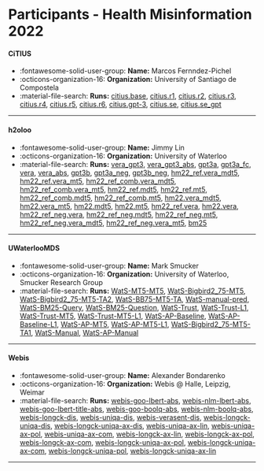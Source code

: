 # Participants - Health Misinformation 2022 

#### CiTIUS
 - :fontawesome-solid-user-group: **Name:** Marcos Fernndez-Pichel
 - :octicons-organization-16: **Organization:** University of Santiago de Compostela
 - :material-file-search: **Runs:** [citius.base](./runs.md#citius.base), [citius.r1](./runs.md#citius.r1), [citius.r2](./runs.md#citius.r2), [citius.r3](./runs.md#citius.r3), [citius.r4](./runs.md#citius.r4), [citius.r5](./runs.md#citius.r5), [citius.r6](./runs.md#citius.r6), [citius.gpt-3](./runs.md#citius.gpt-3), [citius.se](./runs.md#citius.se), [citius.se_gpt](./runs.md#citius.se_gpt)

---
#### h2oloo
 - :fontawesome-solid-user-group: **Name:** Jimmy Lin
 - :octicons-organization-16: **Organization:** University of Waterloo
 - :material-file-search: **Runs:** [vera_gpt3](./runs.md#vera_gpt3), [vera_gpt3_abs](./runs.md#vera_gpt3_abs), [gpt3a](./runs.md#gpt3a), [gpt3a_fc](./runs.md#gpt3a_fc), [vera](./runs.md#vera), [vera_abs](./runs.md#vera_abs), [gpt3b](./runs.md#gpt3b), [gpt3a_neg](./runs.md#gpt3a_neg), [gpt3b_neg](./runs.md#gpt3b_neg), [hm22_ref.vera_mdt5](./runs.md#hm22_ref.vera_mdt5), [hm22_ref.vera_mt5](./runs.md#hm22_ref.vera_mt5), [hm22_ref_comb.vera_mdt5](./runs.md#hm22_ref_comb.vera_mdt5), [hm22_ref_comb.vera_mt5](./runs.md#hm22_ref_comb.vera_mt5), [hm22_ref.mdt5](./runs.md#hm22_ref.mdt5), [hm22_ref.mt5](./runs.md#hm22_ref.mt5), [hm22_ref_comb.mdt5](./runs.md#hm22_ref_comb.mdt5), [hm22_ref_comb.mt5](./runs.md#hm22_ref_comb.mt5), [hm22.vera_mdt5](./runs.md#hm22.vera_mdt5), [hm22.vera_mt5](./runs.md#hm22.vera_mt5), [hm22.mdt5](./runs.md#hm22.mdt5), [hm22.mt5](./runs.md#hm22.mt5), [hm22_ref.vera](./runs.md#hm22_ref.vera), [hm22.vera](./runs.md#hm22.vera), [hm22_ref_neg.vera](./runs.md#hm22_ref_neg.vera), [hm22_ref_neg.mdt5](./runs.md#hm22_ref_neg.mdt5), [hm22_ref_neg.mt5](./runs.md#hm22_ref_neg.mt5), [hm22_ref_neg.vera_mdt5](./runs.md#hm22_ref_neg.vera_mdt5), [hm22_ref_neg.vera_mt5](./runs.md#hm22_ref_neg.vera_mt5), [bm25](./runs.md#bm25)

---
#### UWaterlooMDS
 - :fontawesome-solid-user-group: **Name:** Mark Smucker
 - :octicons-organization-16: **Organization:** University of Waterloo, Smucker Research Group
 - :material-file-search: **Runs:** [WatS-MT5-MT5](./runs.md#wats-mt5-mt5), [WatS-Bigbird2_75-MT5](./runs.md#wats-bigbird2_75-mt5), [WatS-Bigbird2_75-MT5-TA2](./runs.md#wats-bigbird2_75-mt5-ta2), [WatS-BB75-MT5-TA](./runs.md#wats-bb75-mt5-ta), [WatS-manual-pred](./runs.md#wats-manual-pred), [WatS-BM25-Query](./runs.md#wats-bm25-query), [WatS-BM25-Question](./runs.md#wats-bm25-question), [WatS-Trust](./runs.md#wats-trust), [WatS-Trust-L1](./runs.md#wats-trust-l1), [WatS-Trust-MT5](./runs.md#wats-trust-mt5), [WatS-Trust-MT5-L1](./runs.md#wats-trust-mt5-l1), [WatS-AP-Baseline](./runs.md#wats-ap-baseline), [WatS-AP-Baseline-L1](./runs.md#wats-ap-baseline-l1), [WatS-AP-MT5](./runs.md#wats-ap-mt5), [WatS-AP-MT5-L1](./runs.md#wats-ap-mt5-l1), [WatS-Bigbird2_75-MT5-TA1](./runs.md#wats-bigbird2_75-mt5-ta1), [WatS-Manual](./runs.md#wats-manual), [WatS-AP-Manual](./runs.md#wats-ap-manual)

---
#### Webis
 - :fontawesome-solid-user-group: **Name:** Alexander Bondarenko
 - :octicons-organization-16: **Organization:** Webis @ Halle, Leipzig, Weimar
 - :material-file-search: **Runs:** [webis-goo-lbert-abs](./runs.md#webis-goo-lbert-abs), [webis-nlm-lbert-abs](./runs.md#webis-nlm-lbert-abs), [webis-goo-lbert-title-abs](./runs.md#webis-goo-lbert-title-abs), [webis-goo-boolq-abs](./runs.md#webis-goo-boolq-abs), [webis-nlm-boolq-abs](./runs.md#webis-nlm-boolq-abs), [webis-longck-dis](./runs.md#webis-longck-dis), [webis-uniqa-dis](./runs.md#webis-uniqa-dis), [webis-verasent-dis](./runs.md#webis-verasent-dis), [webis-longck-uniqa-dis](./runs.md#webis-longck-uniqa-dis), [webis-longck-uniqa-ax-dis](./runs.md#webis-longck-uniqa-ax-dis), [webis-uniqa-ax-lin](./runs.md#webis-uniqa-ax-lin), [webis-uniqa-ax-pol](./runs.md#webis-uniqa-ax-pol), [webis-uniqa-ax-com](./runs.md#webis-uniqa-ax-com), [webis-longck-ax-lin](./runs.md#webis-longck-ax-lin), [webis-longck-ax-pol](./runs.md#webis-longck-ax-pol), [webis-longck-ax-com](./runs.md#webis-longck-ax-com), [webis-longck-uniqa-ax-pol](./runs.md#webis-longck-uniqa-ax-pol), [webis-longck-uniqa-ax-com](./runs.md#webis-longck-uniqa-ax-com), [webis-longck-uniqa-pol](./runs.md#webis-longck-uniqa-pol), [webis-longck-uniqa-ax-lin](./runs.md#webis-longck-uniqa-ax-lin)

---
